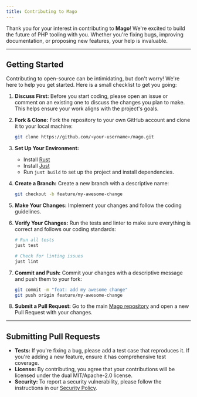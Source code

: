 ```yaml
---
title: Contributing to Mago
---
```


Thank you for your interest in contributing to **Mago**! We're excited to build the future of PHP tooling with you. Whether you're fixing bugs, improving documentation, or proposing new features, your help is invaluable.

---

## Getting Started

Contributing to open-source can be intimidating, but don't worry! We're here to help you get started. Here is a small checklist to get you going:

1.  **Discuss First:** Before you start coding, please open an issue or comment on an existing one to discuss the changes you plan to make. This helps ensure your work aligns with the project's goals.

2.  **Fork & Clone:** Fork the repository to your own GitHub account and clone it to your local machine:

    ```bash
    git clone https://github.com/<your-username>/mago.git
    ```

3.  **Set Up Your Environment:**
    - Install [Rust](https://www.rust-lang.org/tools/install)
    - Install [Just](https://github.com/casey/just)
    - Run `just build` to set up the project and install dependencies.

4.  **Create a Branch:** Create a new branch with a descriptive name:

    ```bash
    git checkout -b feature/my-awesome-change
    ```

5.  **Make Your Changes:** Implement your changes and follow the coding guidelines.

6.  **Verify Your Changes:** Run the tests and linter to make sure everything is correct and follows our coding standards:

    ```bash
    # Run all tests
    just test

    # Check for linting issues
    just lint
    ```

7.  **Commit and Push:** Commit your changes with a descriptive message and push them to your fork:

    ```bash
    git commit -m "feat: add my awesome change"
    git push origin feature/my-awesome-change
    ```

8.  **Submit a Pull Request:** Go to the main [Mago repository](https://github.com/carthage-software/mago) and open a new Pull Request with your changes.

---

## Submitting Pull Requests

- **Tests:** If you're fixing a bug, please add a test case that reproduces it. If you're adding a new feature, ensure it has comprehensive test coverage.
- **License:** By contributing, you agree that your contributions will be licensed under the dual MIT/Apache-2.0 license.
- **Security:** To report a security vulnerability, please follow the instructions in our [Security Policy](https://github.com/carthage-software/mago/security/policy).
